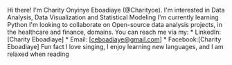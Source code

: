 Hi there!
I'm Charity Onyinye Eboadiaye (@Charityoe). 
I'm interested in Data Analysis, Data Visualization and Statistical Modeling
I'm currently learning Python
I'm looking to collaborate on Open-source data analysis projects, in the healthcare and finance, domains.
You can reach me via my: 
    * LinkedIn: [Charity Eboadiaye]
    * Email: [ceboadiaye@gmail.com]
    * Facebook:[Charity Eboadiaye]
    Fun fact
I love singing, I enjoy learning new languages, and I am relaxed when reading
